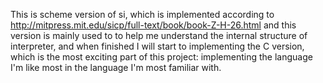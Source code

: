 This is scheme version of si, which is implemented according to http://mitpress.mit.edu/sicp/full-text/book/book-Z-H-26.html and this version is mainly used to to help me understand the internal structure of interpreter, and when finished I will start to implementing the C version, which is the most exciting part of this project: implementing the language I'm like most in the language I'm most familiar with.
